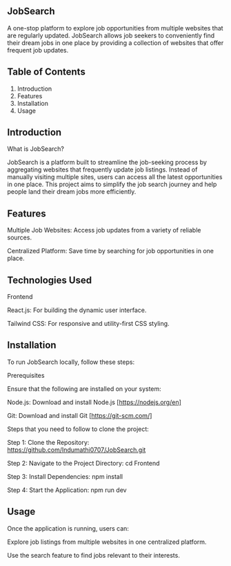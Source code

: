 JobSearch
---------
A one-stop platform to explore job opportunities from multiple websites that are regularly updated. JobSearch allows job seekers to conveniently find their dream jobs in one place by providing a collection of websites that offer frequent job updates.

Table of Contents
-----------------
1. Introduction
2. Features
3. Installation
4. Usage

Introduction
------------
What is JobSearch?

JobSearch is a platform built to streamline the job-seeking process by aggregating websites that frequently update job listings. Instead of manually visiting multiple sites, users can access all the latest opportunities in one place. This project aims to simplify the job search journey and help people land their dream jobs more efficiently.

Features
--------
Multiple Job Websites: Access job updates from a variety of reliable sources.

Centralized Platform: Save time by searching for job opportunities in one place.

Technologies Used
-----------------
Frontend

React.js: For building the dynamic user interface.

Tailwind CSS: For responsive and utility-first CSS styling.

Installation
------------
To run JobSearch locally, follow these steps:

Prerequisites

Ensure that the following are installed on your system:

Node.js: Download and install Node.js [https://nodejs.org/en]

Git: Download and install Git [https://git-scm.com/]

Steps that you need to follow to clone the project:

Step 1: Clone the Repository: https://github.com/Indumathi0707/JobSearch.git

Step 2: Navigate to the Project Directory: cd Frontend

Step 3: Install Dependencies: npm install

Step 4: Start the Application: npm run dev

Usage
-----
Once the application is running, users can:

Explore job listings from multiple websites in one centralized platform.

Use the search feature to find jobs relevant to their interests.



